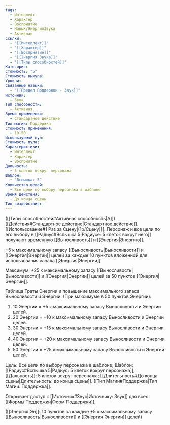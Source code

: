 ```yaml
---
tags:
  - Интеллект
  - Характер
  - Восприятие
  - Навык/ЭнергияЗвука
  - Активная
Ссылки:
  - "[[Интеллект]]"
  - "[[Характер]]"
  - "[[Восприятие]]"
  - "[[Энергия Звука]]"
  - "[[Типы способностей]]"
Категория: 
Стоимость: "5"
Стоимость выкупа: 
Уровни: 
Связанные навыки:
  - "[[Предел Поддержки - Звук]]"
Источник:
  - Звук
Тип способности:
  - Активная
Время применения:
  - Стандартное действие
Тип магии: Поддержка
Стоимость применения:
  - 10-50
Используемый пул: 
Стоимость пула: 
Характеристики:
  - Интеллект
  - Характер
  - Восприятие
Дальность:
  - 5 клеток вокруг персонажа
Шаблон:
  - "Вспышка: 5"
Количество целей:
  - Все цели по выбору персонажа в шаблоне
Время действия:
  - До конца сцены
Тип воздействия:
---
```

([[Типы способностей#Активная способность|А]]) [[Действия#Стандартное действие|Стандартное действие]]. [[Использование#1 Раз за Сцену|(1р/Сцену)]]. Персонаж и все цели по его выбору в [[Радиус#Вспышка 5|Радиусе: 5 клеток вокруг него]] получают временную [[Выносливость]] и [[Энергия|Энергию]].  

+5 к максимальному запасу [[Выносливость|Выносливости]] и [[Энергия|Энергии]] целей за каждые 10 пунктов вложенной для использования канала [[Энергия|Энергии]]. 
 
Максимум: +25 к максимальному запасу [[Выносливость|Выносливости]] и [[Энергия|Энергии]] целей за 50 пунктов [[Энергия|Энергии]].

Таблица Траты Энергии и повышение максимального запаса Выносливости и Энергии.
(При максимуме в 50 пунктов Энергии):

1. 10 Энергии = +5 к максимальному запасу Выносливости и Энергии целей.
2. 20 Энергии = +10 к максимальному запасу Выносливости и Энергии целей.
3. 30 Энергии = +15 к максимальному запасу Выносливости и Энергии целей.
4. 40 Энергии = +20 к максимальному запасу Выносливости и Энергии целей.
5. 50 Энергии = +25 к максимальному запасу Выносливости и Энергии целей.

Цель: Все цели по выбору персонажа в шаблоне; Шаблон: [[Радиус#Вспышка 5|Радиус: 5 клеток вокруг персонажа]]; [[Дальность]]: 5 клеток вокруг персонажа; [[Длительность#До конца сцены|Длительность: до конца сцены]]. [[Тип Магии#Поддержка|Тип Магии: Поддержка]].

Открывает доступ к [[Источник#Звук|Источнику: Звук]] для всех [[Формы Поддержки|Форм Поддержки]]. 

([[Энергия|Эн]]: 10 пунктов за каждые +5 к максимальному запасу [[Выносливость|Выносливости]] и [[Энергия|Энергии]] целей)